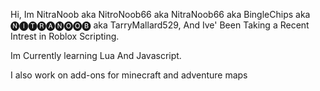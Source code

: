 Hi, Im NitraNoob aka NitroNoob66 aka NitraNoob66 aka BingleChips aka 🅝🅘🅣🅡🅐🅝🅞🅞🅑 aka TarryMallard529, And Ive' Been Taking a Recent Intrest in Roblox Scripting. 

Im Currently learning Lua And Javascript.

I also work on add-ons for minecraft and adventure maps 


